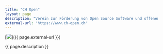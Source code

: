 ```yaml
---
title: "CH Open"
layout: page
description: "Verein zur Förderung von Open Source Software und offenen Standards in der Schweiz"
external-url: "https://www.ch-open.ch"
---
```


[![](https://www.ch-open.ch/wp-content/uploads/2019/04/logo_chopen_web_big-1.png)]({{ page.external-url }})

{{ page.description }}
